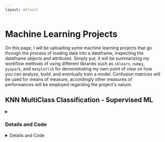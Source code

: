 ```yaml
---
layout: default
---
```

# Machine Learning Projects
On this page, I will be uploading some machine learning projects that go through the process of loading data into a dataframe, inspecting the dataframe objects and attributes.
Simply put, it will be summarizing my workflow methods of using different libraries such as `sklearn`, `numpy`, `pyspark`, and `matplotlib` for demonstrating my own point of view
on how you can analyze, build, and eventually train a model. Confusion matrices will be used for means of measure, accordingly other measures of performances will be employed regarding
the project's nature.

## KNN MultiClass Classification - Supervised ML
<details>
  <summary><h3>Details and Code</h3></summary>
  <br>
  
  This is a fairly simple project, utilizing `Sci-kit-learn's` KNN classifier in a nested `for` loop to iterate through 
  different `N-Neighbors` and different `train/test` subsetting. Label columns was `Diabetes` and had values of either `0`, `1`, or `2` thus indicating whether a 
  patient was `No-Diabetes`, `Type 1 Diabetic`, or `Type 2 Diabetic`. The dataset was clean, and had no null-values so no pre-processing was done in this one.
  
  <br>
  
  [Rendered Code in HTML]()
  
  <br>
  
  [Download Dataset CSV File]()
  
  
  ```python
  print("hello")
  ```
</details>

<details>
  <summary>Details and Code</summary>
  <br>
  
  This is a fairly simple project, utilizing `Sci-kit-learn's` KNN classifier in a nested `for` loop to iterate through 
  different `N-Neighbors` and different `train/test` subsetting. Label columns was `Diabetes` and had values of either `0`, `1`, or `2` thus indicating whether a 
  patient was `No-Diabetes`, `Type 1 Diabetic`, or `Type 2 Diabetic`. The dataset was clean, and had no null-values so no pre-processing was done in this one.
  
  <br>
  
  [Rendered Code Notebook]()
  
  <br>
  
  [Download Dataset CSV File]()
  
  
  <br>
  
  ```python
  # Initializing libraries code block
  import seaborn as sns
  import pandas
  import matplotlib.pyplot as plt
  from sklearn.model_selection import train_test_split
  from sklearn.preprocessing import StandardScaler
  from sklearn.metrics import accuracy_score, confusion_matrix
  from sklearn.neighbors import KNeighborsClassifier

  # Initializing dataset from drive
  data_diabetes = pandas.read_csv('/content/drive/MyDrive/ML&Big_Data/diabetes.csv')
  
  # Describing dataframe objects, gathering info such as mean, std deviation,
  # what percentage are in the different quartiles, and maximum values a single object can hold
  data_diabetes.describe()
  data_diabetes.info()
  
  # Describing dataframe array 'Diabetes'
  data_diabetes['Diabetes'].unique()
  
  # Feature scaling code block
  unscaled_features = data_diabetes.drop(columns=['Diabetes'])
  label = data_diabetes['Diabetes']
  scaler_metric = StandardScaler()
  scaled_features = scaler_metric.fit_transform(unscaled_features)
  scaled_features.view()
  
  # Initial Training
  test_vals = [0.15, 0.2, 0.25, 0.3,]
  neighbor_values = [2, 5, 7, 10]
  for value in test_vals:
    features_tr, features_te, labels_tr, labels_te = train_test_split(scaled_features, label, test_size=value, random_state=42)
    for iteration in neighbor_values:
      knnmodel = KNeighborsClassifier(n_neighbors=iteration)
      knnmodel.fit(features_tr, labels_tr)
      pred = knnmodel.predict(features_te)
  
      pred_accuracy = accuracy_score(labels_te, pred)
      print(f"This is the subset of {value}0% Testing Set")
      print(f"The Accuracy of\t`{iteration}`\tN-Neighbor Value is {pred_accuracy:.2f}")
      confusion = confusion_matrix(labels_te, pred)
      plt.figure(figsize=(6, 4))
      sns.heatmap(confusion, annot=True, cmap='Blues',
                  xticklabels=["No Diabetes, Type 1 Diabetic, Type 2 Diabetic"],
                  yticklabels=["No Diabetes, Type 1 Diabetic, Type 2 Diabetic"])
      plt.title("Confusion Matrix For KNN")
      plt.xlabel("Predicted Label")
      plt.ylabel("True Label")
      plt.show()
      print("\n")
  
  
  # Optimal No. of Neighbors
  features_tr, features_te, labels_tr, labels_te = train_test_split(scaled_features, label, test_size=0.2, random_state=42)
  optimal_k = KNeighborsClassifier(n_neighbors=7)
  optimal_k.fit(features_tr, labels_tr)
  
  optimal_pred = optimal_k.predict(features_te)
  optimal_accuracy = accuracy_score(labels_te, optimal_pred)
  
  print(f"This is the subset of 0.20% Testing Set")
  print(f"The Accuracy of 7 N-Neighbor Value is {optimal_accuracy:.2f}")
  
  confusion = confusion_matrix(labels_te, optimal_pred)
  plt.figure(figsize=(6, 4))
  sns.heatmap(confusion, annot=True, cmap='Blues',
              xticklabels=["No Diabetes, Type 1 Diabetic, Type 2 Diabetic"],
              yticklabels=["No Diabetes, Type 1 Diabetic, Type 2 Diabetic"])
  plt.title("Confusion Matrix For KNN")
  plt.xlabel("Predicted Label")
  plt.ylabel("True Label")
  plt.show()
  print("\n")
  
  
  # Weighted K, uniform and distance weights were assigned.
  features_tr, features_te, labels_tr, labels_te = train_test_split(scaled_features, label, test_size=0.2, random_state=42)
  weights_list = ['uniform', 'distance']
  for weight in weights_list:
    weighted_knn = KNeighborsClassifier(n_neighbors=7, weights=weight)
    weighted_knn.fit(features_tr, labels_tr)
  
    weighted_pred = weighted_knn.predict(features_te)
    weighted_pred_accuracy = accuracy_score(labels_te, weighted_pred)
  
    print(f"This is the subset of 0.20% {weight} method Testing Set")
    print(f"The Accuracy of 7 N-Neighbor value with {weight} method:  is {weighted_pred_accuracy:.2f}")
  
    confusion = confusion_matrix(labels_te, weighted_pred)
    plt.figure(figsize=(6, 4))
    sns.heatmap(confusion, annot=True, cmap='Blues',
                xticklabels=["No Diabetes, Type 1 Diabetic, Type 2 Diabetic"],
                yticklabels=["No Diabetes, Type 1 Diabetic, Type 2 Diabetic"])
    plt.title("Confusion Matrix For KNN")
    plt.xlabel("Predicted Label")
    plt.ylabel("True Label")
    plt.show()
    print("\n")
  ```
</details>
